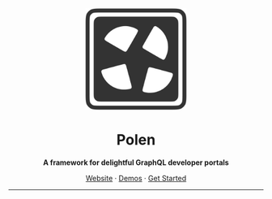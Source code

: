<div align="center">
  <a href="https://the-guild-org.github.io/polen/">
    <img src="https://raw.githubusercontent.com/the-guild-org/polen/main/website/public/logo.svg" alt="Polen Logo" width="200" />
  </a>
  
  # Polen
  
  **A framework for delightful GraphQL developer portals**
  
  [Website](https://the-guild-org.github.io/polen/) · [Demos](https://the-guild-org.github.io/polen/overview/demos) · [Get Started](https://the-guild-org.github.io/polen/overview/getting-started)
</div>

---
